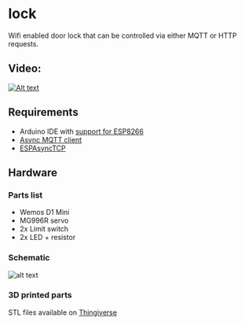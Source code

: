 # lock

Wifi enabled door lock that can be controlled via either MQTT or HTTP requests.

## Video:
[![Alt text](https://img.youtube.com/vi/oReezruJR1E/0.jpg)](https://www.youtube.com/watch?v=oReezruJR1E)

## Requirements
* Arduino IDE with [support for ESP8266](https://github.com/esp8266/Arduino)
* [Async MQTT client](https://github.com/marvinroger/async-mqtt-client)
* [ESPAsyncTCP](https://github.com/me-no-dev/ESPAsyncTCP)

## Hardware
### Parts list
* Wemos D1 Mini
* MG996R servo
* 2x Limit switch
* 2x LED + resistor

### Schematic
![alt text](https://moreillon.duckdns.org/projects/iot/images/lock_schematic.png)

### 3D printed parts
STL files available on [Thingiverse](https://www.thingiverse.com/thing:2462482)


